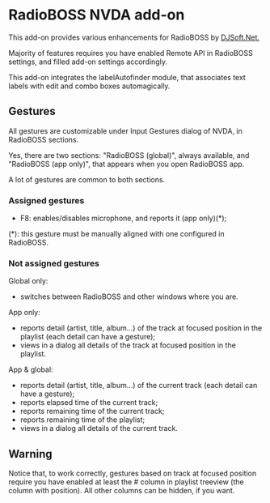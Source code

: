 # RadioBOSS NVDA add-on

This add-on provides various enhancements for RadioBOSS by [DJSoft.Net.][1]

Majority of features requires you have enabled Remote API in RadioBOSS settings, and filled add-on settings accordingly.

This add-on integrates the labelAutofinder module, that associates text labels with edit and combo boxes automagically.


## Gestures

All gestures are customizable under Input Gestures dialog of NVDA, in RadioBOSS sections.

Yes, there are two sections: "RadioBOSS (global)", always available, and "RadioBOSS (app only)", that appears when you open RadioBOSS app.

A lot of gestures are common to both sections.

### Assigned gestures

* F8: enables/disables microphone, and reports it (app only)(*);

(*): this gesture must be manually aligned with one configured in RadioBOSS.

### Not assigned gestures

Global only:

* switches between RadioBOSS and other windows where you are.

App only:

* reports detail (artist, title, album...) of the track at focused position in the playlist (each detail can have a gesture);
* views in a dialog all details of the track at focused position in the playlist.

App & global:

* reports detail (artist, title, album...) of the current track (each detail can have a gesture);
* reports elapsed time of the current track;
* reports remaining time of the current track;
* reports remaining time of the playlist;
* views in a dialog all details of the current track.

## Warning

Notice that, to work correctly, gestures based on track at focused position require you have enabled at least the # column in playlist treeview (the column with position). All other columns can be hidden, if you want.


[1]: https://www.djsoft.net
